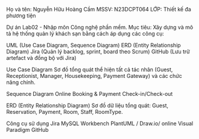 Họ và tên: Nguyễn Hữu Hoàng Cầm MSSV: N23DCPT064 LỚP: Thiết kế đa phương tiện

Dự án Lab02 - Nhập môn Công nghệ phần mềm. Mục tiêu: Xây dựng và mô tả hệ thống quản lý khách sạn bằng cách áp dụng các công cụ:

UML (Use Case Diagram, Sequence Diagram) ERD (Entity Relationship Diagram) Jira (Quản lý backlog, sprint, board theo Scrum) GitHub (Lưu trữ artefact và đồng bộ với Jira)

Use Case Diagram Sơ đồ tổng quát thể hiện tất cả tác nhân (Guest, Receptionist, Manager, Housekeeping, Payment Gateway) và các chức năng chính.

Sequence Diagram Online Booking & Payment Check-in/Check-out

ERD (Entity Relationship Diagram) Sơ đồ dữ liệu tổng quát: Guest, Reservation, Payment, Room, Staff, RoomType.

Công cụ sử dụng Jira MySQL Workbench PlantUML / Draw.io/ online Visual Paradigm GitHub
